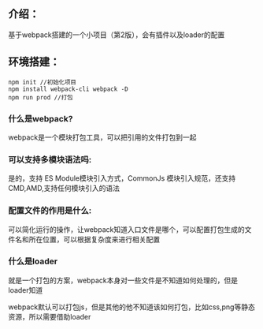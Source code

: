 ## 介绍：
基于webpack搭建的一个小项目（第2版），会有插件以及loader的配置

## 环境搭建：
```
npm init //初始化项目
npm install webpack-cli webpack -D
npm run prod //打包

```

### 什么是webpack?
webpack是一个模块打包工具，可以把引用的文件打包到一起

### 可以支持多模块语法吗:
是的，支持 ES Module模块引入方式，CommonJs 模块引入规范，还支持CMD,AMD,支持任何模块引入的语法

### 配置文件的作用是什么:
可以简化运行的操作，让webpack知道入口文件是哪个，可以配置打包生成的文件名和所在位置，可以根据复杂度来进行相关配置

### 什么是loader
就是一个打包的方案，webpack本身对一些文件是不知道如何处理的，但是loader知道

webpack默认可以打包js，但是其他的他不知道该如何打包，比如css,png等静态资源，所以需要借助loader
